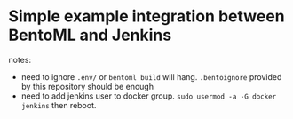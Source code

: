 # Simple example integration between BentoML and Jenkins

notes:

- need to ignore `.env/` or `bentoml build` will hang. `.bentoignore` provided by this repository should be enough
- need to add jenkins user to docker group. `sudo usermod -a -G docker jenkins` then reboot.
